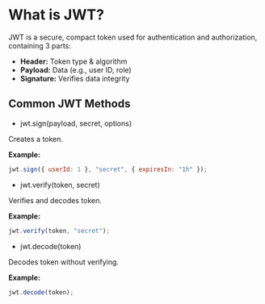 # What is JWT?

JWT is a secure, compact token used for authentication and authorization, containing 3 parts:

- **Header:** Token type & algorithm
- **Payload:** Data (e.g., user ID, role)
- **Signature:** Verifies data integrity

## Common JWT Methods

- jwt.sign(payload, secret, options)

Creates a token.

**Example:**

```javascript
jwt.sign({ userId: 1 }, "secret", { expiresIn: "1h" });
```

- jwt.verify(token, secret)

Verifies and decodes token.

**Example:**

```javascript
jwt.verify(token, "secret");
```

- jwt.decode(token)

Decodes token without verifying.

**Example:**

```javascript
jwt.decode(token);
```
